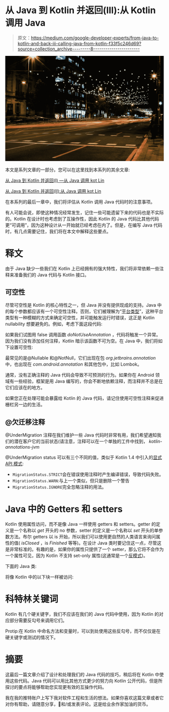 # 从 Java 到 Kotlin 并返回(III):从 Kotlin 调用 Java

> 原文：<https://medium.com/google-developer-experts/from-java-to-kotlin-and-back-iii-calling-java-from-kotlin-f33f5c246d69?source=collection_archive---------8----------------------->

![](img/7769aa8cef057eb59eadbe240e1038b1.png)

本文是系列文章的一部分。您可以在这里找到本系列的其余文章:

[从 Java 到 Kotlin 并返回(I) —从 Java 调用 kot Lin](/google-developer-experts/from-java-to-kotlin-and-back-i-java-calling-kotlin-9abfc6496b04)

[从 Java 到 Kotlin 并返回(II):从 Java 调用 kot Lin](/google-developer-experts/from-java-to-kotlin-and-back-ii-calling-kotlin-from-java-3bdf72da6e52)

在本系列的最后一章中，我们将评估从 Kotlin 调用 Java 代码时的注意事项。

有人可能会说，即使这种情况经常发生，记住一些可能遗留下来的代码也是不实际的。Kotlin 在设计时也考虑到了互操作性，因此 Kotlin 的 Java 代码比其他代码更“可调用”，因为这种设计从一开始就已经考虑在内了。但是，在编写 Java 代码时，有几点需要记住，我们将在本文中解释这些要点。

# 释文

由于 Java 缺少一些我们在 Kotlin 上已经拥有的强大特性，我们将非常依赖一些注释来准备我们的 Java 代码与 Kotlin 接口。

## 可空性

尽管可空性是 Kotlin 的核心特性之一，但 Java 并没有提供现成的支持。Java 中的每个参数都应该有一个可空性注释。否则，它们被理解为“[平台类型](https://p5v.medium.com/platform-types-in-kotlin-5caceeb556ad)”，这种平台类型有一种模糊的方式来确定可空性，并可能触发运行时错误，这正是 Kotlin nullability 想要避免的。例如，考虑下面这段代码:

如果我们试图用 false 调用函数 *doNotUseAnnotation* ，代码将触发一个异常。因为我们没有添加任何注释，Kotlin 暗示该函数不可为空。在 Java 中，我们将如下设置可空性:

最常见的是@Nullable 和@NotNull，它们出现在包 *org.jetbrains.annotation* 中，也出现在 *com.android.annotation* 和其他包中，比如 Lombok。

通常，没有正确注释的 Java 代码会导致不可预测的行为。如果你在 Android 领域有一些经验，框架是用 Java 编写的，你会不断地依赖注释，而注释并不总是在它们应该在的地方。

如果您正在处理可能会暴露给 Kotlin 的 Java 代码，请记住使用可空性注释来促进栅栏另一边的生活。

## @欠迁移注释

@UnderMigration 注释在我们维护一些 Java 代码时非常有用，我们希望通知我们的潜在客户它的当前状态(请注意，注释可以在一个单独的工件中找到， *kotlin-annotations-jvm*

@UnderMigration status 可以有三个不同的值，类似于 Kotlin 1.4 中引入的[显式 API 模式](https://blog.jetbrains.com/kotlin/2020/06/kotlin-1-4-m2-released/#explicit-api-mode):

*   `MigrationStatus.STRICT`会在错误使用注释时产生编译错误，导致代码失败。
*   `MigrationStatus.WARN`:与上一个类似，但只是删除一个警告
*   `MigrationStatus.IGNORE`完全忽略注释的用法。

# Java 中的 Getters 和 setters

Kotlin 使用属性访问，而不是像 Java 一样使用 getters 和 setters。getter 的定义是一个名称以 *get* 开头的 no 参数，setter 的定义是一个名称以 *set* 开头的单参数方法。布尔 getters 以 is 开始，所以我们可以使用更自然的人类语言来询问属性的值( *isClosed* ，is *Finished* 等等)。在设计 Java 类时要记住这一点，尽管这是非常标准的。有趣的是，如果你的属性只提供了一个 setter，那么它将不会作为一个属性可见，因为 Kotlin 不支持 set-only 属性(这通常是一个[反模式](https://softwareengineering.stackexchange.com/questions/50554/why-it-is-not-recommended-to-have-set-only-property))。

下面的 Java 类:

将像 Kotlin 中的以下块一样被访问:

# 科特林关键词

Kotlin 有几个硬关键字，我们不应该在我们的 Java 代码中使用，因为 Kotlin 的对应部分需要反勾号来调用它们。

Protip:在 Kotlin 中命名方法和变量时，可以到处使用这些反勾号，而不仅仅是在硬关键字或测试的情况下。

# 摘要

这最后一篇文章介绍了设计和处理我们的 Java 代码的技巧，稍后将在 Kotlin 中使用这些代码。Java 代码可以用比其他方式更少的努力向 Kotlin 公开代码，但是所探讨的要点将能够帮助您实现更有效的互操作代码。

我在我的推特账户上写下我对软件工程和生活的想法。如果你喜欢这篇文章或者它对你有帮助，请随意分享，👏和/或发表评论。这是给业余作家加油的货币。